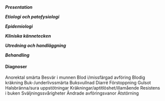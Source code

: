 ***Presentation***

***Etiologi och patofysiologi***

***Epidemiologi***

***Kliniska kännetecken***

***Utredning och handläggning***

***Behandling***



#### Diagnoser



Anorektal smärta
Besvär i munnen
Blod i/missfärgad avföring
Blodig kräkning
Buk-/underlivssmärta
Buksvullnad
Diarré
Förstoppning
Gulsot
Halsbränna/sura uppstötningar
Kräkningar/aptitlöshet/illamående
Resistens i buken
Sväljningssvårigheter
Ändrade avföringsvanor
Ätstörning